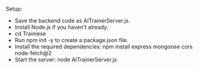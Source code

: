 
Setup:



* Save the backend code as AITrainerServer.js.
* Install Node.js if you haven't already.
* cd Trainiese
* Run npm init -y to create a package.json file.
* Install the required dependencies: npm install express mongoose cors node-fetch@2
* Start the server: node AITrainerServer.js
